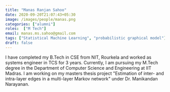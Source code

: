 ```yaml
---
title: "Manas Ranjan Sahoo"
date: 2020-09-20T21:07:43+05:30
image: /images/people/manas.png
categories: ["alumni"]
roles:  ["M Tech"]
email: manas.ms.sahoo@gmail.com
tags: ["Statistical Machine Learning", "probabilistic graphical model"]
draft: false
---
```

I have completed my B.Tech in CSE from NIT, Rourkela and worked as systems engineer in TCS for 3 years. Currently, I am pursuing my M.Tech degree in the Department of Computer Science and Engineering at IIT Madras. I am working on my masters thesis project "Estimation of inter- and intra-layer edges in a multi-layer Markov network" under Dr. Manikandan Narayanan.